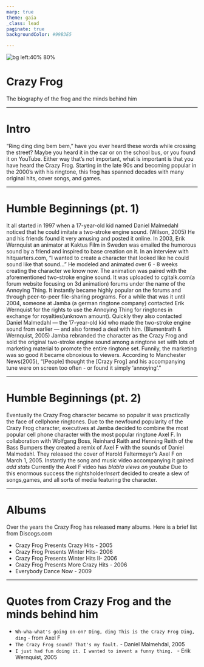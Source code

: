 ```yaml
---
marp: true
theme: gaia
_class: lead
paginate: true
backgroundColor: #99B3E5

---
```


![bg left:40% 80%](https://web.archive.org/web/20080911231654im_/http://www.turboforce3d.com/bilder/annoying_site/big_deal.jpg)

# **Crazy Frog**

The biography of the frog and the minds behind him

---

# Intro

“Ring ding ding bem bem,” have you ever heard these words while crossing the street? Maybe you heard it in the car or on the school bus, or you found it on YouTube. Either way that’s not important, what is important is that you have heard the Crazy Frog. Starting in the late 90s and becoming popular in the 2000’s with his ringtone,  this frog has spanned decades with many original hits, cover songs, and games.

---

# Humble Beginnings (pt. 1)

It all started in 1997 when a 17-year-old kid named Daniel Malmedahl noticed that he could imitate a two-stroke engine sound. (Wilson, 2005) He and his friends found it very amusing and posted it online. In 2003, Erik Wernquist an animator at Kaktus Film in Sweden was emailed the humorous sound by a friend and inspired to base creation on it. In an interview with hitquarters.com, “I wanted to create a character that looked like he could sound like that sound…” He modeled and animated over 6 - 8 weeks creating the character we know now. The animation was paired with the aforementioned two-stroke engine sound. It was uploaded to cgitalk.com(a forum website focusing on 3d animation) forums under the name of the Annoying Thing. It instantly became highly popular on the forums and through peer-to-peer file-sharing programs. For a while that was it until 2004, someone at Jamba (a german ringtone company) contacted Erik Wernquist for the rights to use the Annoying Thing for ringtones in exchange for royalties(unknown amount). Quickly they also contacted Daniel Malmedahl — the 17-year-old kid who made the two-stroke engine sound from earlier — and also formed a deal with him.  (Blumentrath & Wernquist, 2005) Jamba rebranded the character as the Crazy Frog and sold the original two-stroke engine sound among a ringtone set with lots of marketing material to promote the entire ringtone set. Funnily, the marketing was so good it became obnoxious to viewers. According to Manchester News(2005), “[People] thought the [Crazy Frog] and his accompanying tune were on screen too often - or found it simply ‘annoying’.” 

---

# Humble Beginnings (pt. 2)

Eventually the Crazy Frog character became so popular it was practically the face of cellphone ringtones. Due to the newfound popularity of the Crazy Frog character, executives at Jamba decided to combine the most popular cell phone character with the most popular ringtone Axel F. In collaboration with Wolfgang Boss, Reinhard Raith and Henning Reith of the Bass Bumpers they created a remix of Axel F with the sounds of Daniel Malmedahl. They released the cover of Harold Faltermeyer’s Axel F on March 1, 2005. Instantly the song and music video accompanying it gained *add stats* Currently the Axel F video has *blabla views on youtube* Due to this enormous success the rightsholder*insert* decided to create a slew of songs,games, and all sorts of media featuring the character.

---

# Albums

Over the years the Crazy Frog has released many albums.
Here is a brief list from Discogs.com

- Crazy Frog Presents Crazy Hits - 2005
- Crazy Frog Presents Winter Hits- 2006
- Crazy Frog Presents Winter Hits II- 2006
- Crazy Frog Presents More Crazy Hits - 2006
- Everybody Dance Now - 2009

---

# Quotes from Crazy Frog and the minds behind him

- ```Wh-wha-what's going on-on? Ding, ding This is the Crazy Frog Ding, ding``` - from Axel F
- ```The Crazy Frog sound? That's my fault.``` - Daniel Malmehdal, 2005
- ```I just had fun doing it. I wanted to invent a funny thing. ``` - Erik Wernquist, 2005